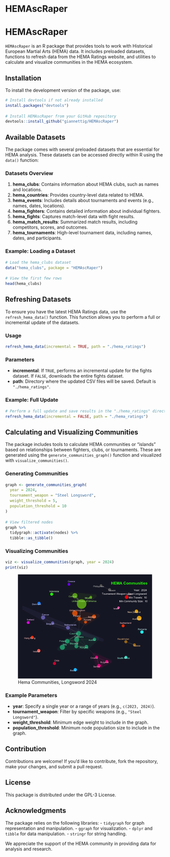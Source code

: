 HEMAscRaper
================

# HEMAscRaper

`HEMAscRaper` is an R package that provides tools to work with
Historical European Martial Arts (HEMA) data. It includes preloaded
datasets, functions to refresh data from the HEMA Ratings website, and
utilities to calculate and visualize communities in the HEMA ecosystem.

## Installation

To install the development version of the package, use:

``` r
# Install devtools if not already installed
install.packages("devtools")

# Install HEMAscRaper from your GitHub repository
devtools::install_github("giannettig/HEMAscRaper")
```

## Available Datasets

The package comes with several preloaded datasets that are essential for
HEMA analysis. These datasets can be accessed directly within R using
the `data()` function:

### Datasets Overview

1.  **hema_clubs**: Contains information about HEMA clubs, such as names
    and locations.
2.  **hema_countries**: Provides country-level data related to HEMA.
3.  **hema_events**: Includes details about tournaments and events
    (e.g., names, dates, locations).
4.  **hema_fighters**: Contains detailed information about individual
    fighters.
5.  **hema_fights**: Captures match-level data with fight results.
6.  **hema_match_results**: Summarized match results, including
    competitors, scores, and outcomes.
7.  **hema_tournaments**: High-level tournament data, including names,
    dates, and participants.

### Example: Loading a Dataset

``` r
# Load the hema_clubs dataset
data("hema_clubs", package = "HEMAscRaper")

# View the first few rows
head(hema_clubs)
```

## Refreshing Datasets

To ensure you have the latest HEMA Ratings data, use the
`refresh_hema_data()` function. This function allows you to perform a
full or incremental update of the datasets.

### Usage

``` r
refresh_hema_data(incremental = TRUE, path = "./hema_ratings")
```

### Parameters

- **incremental**: If `TRUE`, performs an incremental update for the
  fights dataset. If `FALSE`, downloads the entire fights dataset.
- **path**: Directory where the updated CSV files will be saved. Default
  is `"./hema_ratings"`.

### Example: Full Update

``` r
# Perform a full update and save results in the "./hema_ratings" directory
refresh_hema_data(incremental = FALSE, path = "./hema_ratings")
```

## Calculating and Visualizing Communities

The package includes tools to calculate HEMA communities or “islands”
based on relationships between fighters, clubs, or tournaments. These
are generated using the `generate_communities_graph()` function and
visualized with `visualize_communities()`.

### Generating Communities

``` r
graph <- generate_communities_graph(
  year = 2024,
  tournament_weapon = "Steel Longsword",
  weight_threshold = 5,
  population_threshold = 10
)

# View filtered nodes
graph %>%
  tidygraph::activate(nodes) %>%
  tibble::as_tibble()
```

### Visualizing Communities

``` r
viz <- visualize_communities(graph, year = 2024)
print(viz)
```

<figure>
<img src="man/img/Rplot.png" alt="Hema Communities, Longsword 2024" />
<figcaption aria-hidden="true">Hema Communities, Longsword
2024</figcaption>
</figure>

### Example Parameters

- **year**: Specify a single year or a range of years (e.g.,
  `c(2023, 2024)`).
- **tournament_weapon**: Filter by specific weapons (e.g.,
  `"Steel Longsword"`).
- **weight_threshold**: Minimum edge weight to include in the graph.
- **population_threshold**: Minimum node population size to include in
  the graph.

## Contribution

Contributions are welcome! If you’d like to contribute, fork the
repository, make your changes, and submit a pull request.

## License

This package is distributed under the GPL-3 License.

## Acknowledgments

The package relies on the following libraries: - `tidygraph` for graph
representation and manipulation. - `ggraph` for visualization. - `dplyr`
and `tibble` for data manipulation. - `stringr` for string handling.

We appreciate the support of the HEMA community in providing data for
analysis and research.
